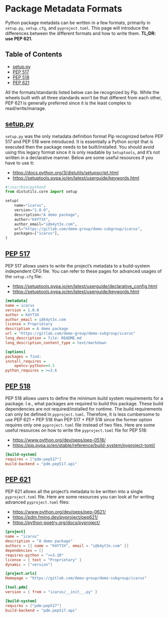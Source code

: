 # Package Metadata Formats

Python package metadata can be written in a few formats, primarily in `setup.py`, `setup.cfg`, and `pyproject.toml`. This page will introduce the differences between the different formats and how to write them. **TL;DR: use PEP 621.**

## Table of Contents
- [setup.py](#PackageMetadataFormats-setup.py)
- [PEP 517](#PackageMetadataFormats-PEP517)
- [PEP 518](#PackageMetadataFormats-PEP518)
- [PEP 621](#PackageMetadataFormats-PEP621)

All the formats/standards listed below can be recognized by Pip. While the wheels built with all three standards won’t be that different from each other, PEP 621 is generally preferred since it is the least complex to read/write/manage.

## [setup.py](https://pip.pypa.io/en/latest/reference/build-system/setup-py/)

`setup.py` was the only metadata definition format Pip recognized before PEP 517 and PEP 518 were introduced. It is essentially a Python script that is executed then the package needs to be built/installed. You should avoid using this legacy format since it is only readable by `Setuptools`, and it’s not written in a declarative manner. Below are some useful resources if you have to use it:

- <https://docs.python.org/3/distutils/setupscript.html>
- <https://setuptools.pypa.io/en/latest/userguide/keywords.html>

```python
#!/usr/bin/python3
from distutils.core import setup

setup(
    name="icarus",
    version="1.0.0",
    description="A demo package",
    author="K4YT3X",
    author_email="i@k4yt3x.com",
    url="https://gitlab.com/demo-group/demo-subgroup/icarus",
    packages=["icarus"],
)
```

## [PEP 517](https://www.python.org/dev/peps/pep-0517/)

PEP 517 allows users to write the project’s metadata to a build-system independent CFG file. You can refer to these pages for advanced usages of the `setup.cfg` file:

- <https://setuptools.pypa.io/en/latest/userguide/declarative_config.html>
- <https://setuptools.pypa.io/en/latest/userguide/keywords.html>

```ini
[metadata]
name = icarus
version = 1.0.0
author = K4YT3X
author_email = i@k4yt3x.com
license = Proprietary
description = A demo package
url = "https://gitlab.com/demo-group/demo-subgroup/icarus"
long_description = file: README.md
long_description_content_type = text/markdown

[options]
packages = find:
install_requires =
    opencv-python>=4.5
python_requires = >=3.6
```

## [PEP 518](https://www.python.org/dev/peps/pep-0518/)

PEP 518 allows users to define the minimum build system requirements for a package. I.e., what packages are required to build this package. These build dependencies are not required/installed for runtime. The build requirements can only be defined in `pyproject.toml`. Therefore, it is less cumbersome to use PEP 621 + PEP 518 than PEP 517 + PEP 518 since the former option requires only one `pyproject.toml` file instead of two files. Here are some useful resources on how to write the `pyproject.toml` file for PEP 518:

- <https://www.python.org/dev/peps/pep-0518/>
- <https://pip.pypa.io/en/stable/reference/build-system/pyproject-toml/>

```toml
[build-system]
requires = ["pdm-pep517"]
build-backend = "pdm.pep517.api"
```

## [PEP 621](https://www.python.org/dev/peps/pep-0621/)

PEP 621 allows all the project’s metadata to be written into a single `pyproject.toml` file. Here are some resources you can look at for writing advanced `pyproject.toml` files:

- <https://www.python.org/dev/peps/pep-0621/>
- <https://pdm.fming.dev/pyproject/pep621/>
- <https://python-poetry.org/docs/pyproject/>

```toml
[project]
name = "icarus"
description = "A demo package"
authors = [{ name = "K4YT3X", email = "i@k4yt3x.com" }]
dependencies = []
requires-python = ">=3.10"
license = { text = "Proprietary" }
dynamic = ["version"]

[project.urls]
Homepage = "https://gitlab.com/demo-group/demo-subgroup/icarus"

[tool.pdm]
version = { from = "icarus/__init__.py" }

[build-system]
requires = ["pdm-pep517"]
build-backend = "pdm.pep517.api"
```
